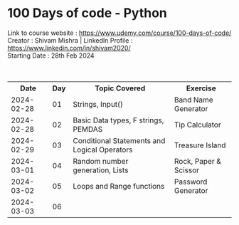 # 100 Days of code - Python
Link to course website : https://www.udemy.com/course/100-days-of-code/
<br>
Creator : Shivam Mishra | LinkedIn Profile : https://www.linkedin.com/in/shivam2020/
<br>
Starting Date : 28th Feb 2024
<br><br><br>
<table>
  <tr>
    <th>Date</th>
    <th>Day</th>
    <th>Topic Covered</th>
    <th>Exercise</th>
  </tr>
  <tr>
    <td>2024-02-28</td>
    <td>01</td>
    <td>Strings, Input()</td>
    <td>Band Name Generator</td>
  </tr>
  <tr>
    <td>2024-02-28</td>
    <td>02</td>
    <td>Basic Data types, F strings, PEMDAS</td>
    <td>Tip Calculator</td>
  </tr>
  <tr>
    <td>2024-02-29</td>
    <td>03</td>
    <td>Conditional Statements and Logical Operators</td>
    <td>Treasure Island</td>
  </tr>
  <tr>
    <td>2024-03-01</td>
    <td>04</td>
    <td>Random number generation, Lists</td>
    <td>Rock, Paper & Scissor</td>
  </tr>
  <tr>
    <td>2024-03-02</td>
    <td>05</td>
    <td>Loops and Range functions</td>
    <td>Password Generator</td>
  </tr>
  <tr>
    <td>2024-03-03</td>
    <td>06</td>
    <td></td>
    <td></td>
  </tr>
</table>